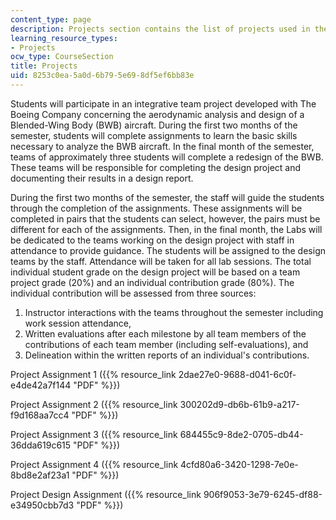 ```yaml
---
content_type: page
description: Projects section contains the list of projects used in the course.
learning_resource_types:
- Projects
ocw_type: CourseSection
title: Projects
uid: 8253c0ea-5a0d-6b79-5e69-8df5ef6bb83e
---
```


Students will participate in an integrative team project developed with The Boeing Company concerning the aerodynamic analysis and design of a Blended-Wing Body (BWB) aircraft. During the first two months of the semester, students will complete assignments to learn the basic skills necessary to analyze the BWB aircraft. In the final month of the semester, teams of approximately three students will complete a redesign of the BWB. These teams will be responsible for completing the design project and documenting their results in a design report.

During the first two months of the semester, the staff will guide the students through the completion of the assignments. These assignments will be completed in pairs that the students can select, however, the pairs must be different for each of the assignments. Then, in the final month, the Labs will be dedicated to the teams working on the design project with staff in attendance to provide guidance. The students will be assigned to the design teams by the staff. Attendance will be taken for all lab sessions. The total individual student grade on the design project will be based on a team project grade (20%) and an individual contribution grade (80%). The individual contribution will be assessed from three sources:

1.  Instructor interactions with the teams throughout the semester including work session attendance,
2.  Written evaluations after each milestone by all team members of the contributions of each team member (including self-evaluations), and
3.  Delineation within the written reports of an individual's contributions.

Project Assignment 1 ({{% resource_link 2dae27e0-9688-d041-6c0f-e4de42a7f144 "PDF" %}})

Project Assignment 2 ({{% resource_link 300202d9-db6b-61b9-a217-f9d168aa7cc4 "PDF" %}})

Project Assignment 3 ({{% resource_link 684455c9-8de2-0705-db44-36dda619c615 "PDF" %}})

Project Assignment 4 ({{% resource_link 4cfd80a6-3420-1298-7e0e-8bd8e2af23a1 "PDF" %}})

Project Design Assignment ({{% resource_link 906f9053-3e79-6245-df88-e34950cbb7d3 "PDF" %}})